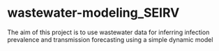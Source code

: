 # wastewater-modeling_SEIRV
The aim of this project is to use wastewater data for inferring infection prevalence and transmission forecasting using a simple dynamic model
